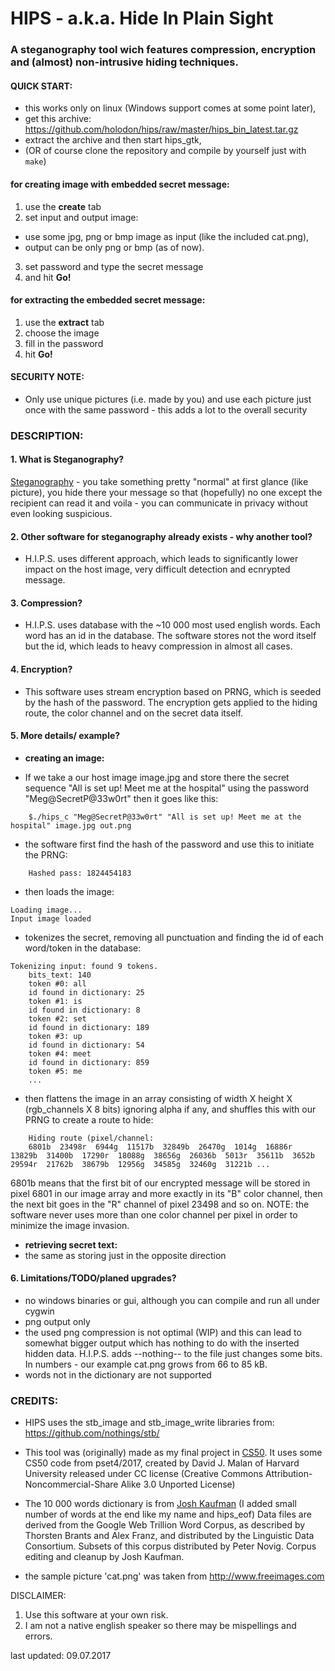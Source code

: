 #	HIPS - a.k.a. Hide In Plain Sight
###	A steganography tool wich features compression, encryption and (almost) non-intrusive hiding techniques.

#### QUICK START:
- this works only on linux (Windows support comes at some point later),
- get this archive: https://github.com/holodon/hips/raw/master/hips_bin_latest.tar.gz
- extract the archive and then start hips_gtk,
- (OR of course clone the repository and compile by yourself just with `make`)
#### for creating image with embedded secret message:
1. use the **create** tab
2. set input and output image:
* 	use some jpg, png or bmp image as input (like the included cat.png),
* 	output can be only png or bmp (as of now).
3. set password and type the secret message
4. and hit **Go!**

#### for extracting the embedded secret message:
1. use the **extract** tab
2. choose the image
3. fill in the password
4. hit **Go!**

#### SECURITY NOTE:
- Only use unique pictures (i.e. made by you) and use each picture just once with the same password - this adds 
a lot to the overall security

### DESCRIPTION:

#### 1. What is Steganography?
[Steganography](https://en.wikipedia.org/wiki/Steganography) - you take something pretty "normal" at first glance 
(like picture), you hide there your message so that (hopefully) no one except the recipient can read it and voila - 
you can communicate in privacy without even looking suspicious.

#### 2. Other software for steganography already exists - why another tool?
- H.I.P.S. uses different approach, which leads to significantly lower impact on the host image, very difficult detection and ecnrypted message.

#### 3. Compression?
- H.I.P.S. uses database with the ~10 000 most used english words. Each word has an id in the database. The software stores not the word itself but the id, which leads to heavy compression in almost all cases.

#### 4. Encryption?
- This software uses stream encryption based on PRNG, which is seeded by the hash of the password. The encryption gets applied to the hiding route, the color channel and on the secret data itself.

#### 5. More details/ example?
* **creating an image:**
- If we take a our host image image.jpg and store there the secret sequence "All is set up! Meet me at the hospital" using the password "Meg@SecretP@33w0rt" then it goes like this:
```
    $./hips_c "Meg@SecretP@33w0rt" "All is set up! Meet me at the hospital" image.jpg out.png
```

* the software first find the hash of the password and use this to initiate the PRNG:
```
    Hashed pass: 1824454183
```
* then loads the image:
```
Loading image...
Input image loaded
```
* tokenizes the secret, removing all punctuation and finding the id of each word/token in the database:
```
Tokenizing input: found 9 tokens.
    bits_text: 140
    token #0: all
    id found in dictionary: 25
    token #1: is
    id found in dictionary: 8
    token #2: set
    id found in dictionary: 189
    token #3: up
    id found in dictionary: 54
    token #4: meet
    id found in dictionary: 859
    token #5: me
    ...
```

* then flattens the image in an array consisting of width X height X (rgb_channels X 8 bits) ignoring alpha if any, and shuffles this with our PRNG to create a route to hide:
```
    Hiding route (pixel/channel:  
    6801b  23498r  6944g  11517b  32849b  26470g  1014g  16886r  13829b  31400b  17290r  18088g  38656g  26036b  5013r  35611b  3652b  29594r  21762b  38679b  12956g  34585g  32460g  31221b ...
```

  6801b means that the first bit of our encrypted message will be stored in pixel 6801 in our image array and more exactly in its "B" color channel, then the next bit goes in the "R" channel of pixel 23498  and so on. NOTE: the software never uses more than one color channel per pixel in order to minimize the image invasion.

* **retrieving secret text:**
* the same as storing just in the opposite direction

#### 6. Limitations/TODO/planed upgrades?
* no windows binaries or gui, although you can compile and run all under cygwin
* png output only
* the used png compression is not optimal (WIP) and this can lead to somewhat bigger output
which has nothing to do with the inserted hidden data. H.I.P.S. adds --nothing-- to the file just changes some bits.
In numbers - our example cat.png grows from 66 to 85 kB.
* words not in the dictionary are not supported
	
### CREDITS:

* HIPS uses the stb_image and stb_image_write libraries from: https://github.com/nothings/stb/

* This tool was (originally) made as my final project in [CS50](https://www.edx.org/course/introduction-computer-science-harvardx-cs50x). It uses some CS50 code from pset4/2017, created by David J. Malan of Harvard University released under CC license (Creative Commons Attribution-Noncommercial-Share Alike 3.0 Unported License)

* The 10 000 words dictionary is from [Josh Kaufman](https://github.com/first20hours/google-10000-english) (I added small number of words at the end like my name and hips_eof) Data files are derived from the Google Web Trillion Word Corpus, as described by Thorsten Brants and Alex Franz, and distributed by the Linguistic Data Consortium. Subsets of this corpus distributed by Peter Novig. Corpus editing and cleanup by Josh Kaufman.

* the sample picture 'cat.png' was taken from http://www.freeimages.com

DISCLAIMER:
1. Use this software at your own risk.
2. I am not a native english speaker so there may be mispellings and errors.


last updated: 09.07.2017
